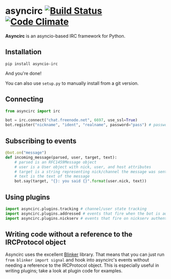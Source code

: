 # asyncirc [![Build Status](https://travis-ci.org/watchtower/asyncirc.svg?branch=master)](https://travis-ci.org/watchtower/asyncirc) [![Code Climate](https://codeclimate.com/github/watchtower/asyncirc/badges/gpa.svg)](https://codeclimate.com/github/watchtower/asyncirc)

**Asyncirc** is an asyncio-based IRC framework for Python.

## Installation

```
pip install asyncio-irc
```

And you're done!

You can also use `setup.py` to manually install from a git version.

## Connecting

```python
from asyncirc import irc

bot = irc.connect("chat.freenode.net", 6697, use_ssl=True)
bot.register("nickname", "ident", "realname", password="pass") # password optional
```

## Subscribing to events

```python
@bot.on("message")
def incoming_message(parsed, user, target, text):
    # parsed is an RFC1459Message object
    # user is a User object with nick, user, and host attributes
    # target is a string representing nick/channel the message was sent to
    # text is the text of the message
    bot.say(target, "{}: you said {}".format(user.nick, text))
```

## Using plugins

```python
import asyncirc.plugins.tracking # channel/user state tracking
import asyncirc.plugins.addressed # events that fire when the bot is addressed
import asyncirc.plugins.nickserv # events that fire on nickserv authentication responses
```

## Writing code without a reference to the IRCProtocol object

Asyncirc uses the excellent [Blinker](https://pythonhosted.org/blinker/) library.
That means that you can just run `from blinker import signal` and hook into
asyncirc's events without needing a reference to the IRCProtocol object. This is
especially useful in writing plugins; take a look at plugin code for examples.
